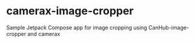 # camerax-image-cropper
Sample Jetpack Compose app for image cropping using CanHub-image-cropper and camerax
